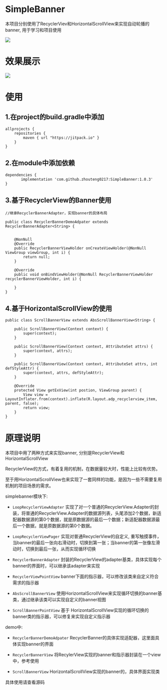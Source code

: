# SimpleBanner
本项目分别使用了RecyclerViev和HorizontalScrollView来实现自动轮播的banner, 用于学习和项目使用

[![](https://jitpack.io/v/zhouteng0217/SimpleBanner.svg)](https://jitpack.io/#zhouteng0217/SimpleBanner)


# 效果展示
![](https://raw.githubusercontent.com/zhouteng0217/SimpleBanner/master/gif_banner.gif)


# 使用

## 1.在project的build.gradle中添加

```
allprojects {
    repositories {
        maven { url "https://jitpack.io" }
    }
}
```

## 2.在module中添加依赖

```
dependencies {
       implementation 'com.github.zhouteng0217:SimpleBanner:1.0.3'
}
```

## 3.基于RecyclerView的Banner使用

```
//继承RecyclerBannerAdapter，实现banner的具体布局

public class RecyclerBannerDemoAdpater extends RecyclerBannerAdapter<String> {


    @NonNull
    @Override
    public RecyclerBannerViewHolder onCreateViewHolder(@NonNull ViewGroup viewGroup, int i) {
        return null;
    }

    @Override
    public void onBindViewHolder(@NonNull RecyclerBannerViewHolder recyclerBannerViewHolder, int i) {

    }
}
```

## 4.基于HorizontalScrollView的使用

```
public class ScrollBannerView extends AbsScrollBannerView<String> {

    public ScrollBannerView(Context context) {
        super(context);
    }

    public ScrollBannerView(Context context, AttributeSet attrs) {
        super(context, attrs);
    }

    public ScrollBannerView(Context context, AttributeSet attrs, int defStyleAttr) {
        super(context, attrs, defStyleAttr);
    }

    @Override
    protected View getExView(int postion, ViewGroup parent) {
        View view = LayoutInflater.from(context).inflate(R.layout.adp_recyclerview_item, parent, false);
        return view;
    }
}
```

# 原理说明

本项目中用了两种方式来实现banner, 分别是RecyclerView和HorizontalScrollView

RecyclerView的方式，有着复用的机制，在数据量较大时，性能上比较有优势。

至于用HorizontalScrollView也来实现了一套同样的功能，是因为一些不需要复用机制的项目场景的需求。

simplebanner模块下:

* ```LoopRecyclerViewAdapter``` 实现了对一个普通的RecyclerView.Adapter的封装，将普通的RecyclerView.Adapter的数据源列表，头尾添加2个数据，新适配器数据源的第0个数据，就是原数据源的最后一个数据；新适配器数据源最后一个数据，就是原数据源的第0个数据。

* ```LoopRecyclerViewPager``` 实现对普通RecyclerView的自定义, 重写触摸事件，当banner的最后一张向右滑动时，切换到第一张；当banner的第一张像左滑动时，切换到最后一张，从而实现循环切换

* ```RecyclerBannerAdapter``` 封装的RecyclerView的adapter基类，具体实现每个banner的界面时，可以继承该adapter来实现

* ```RecyclerViewPointView```  banner下面的指示器，可以修改该类来自定义符合需求的指示器

* ```AbsScrollBannerView``` 使用HorizontalScrollView来实现循环切换的banner基类，通过继承该类可以实现自定义的banner视图

* ```ScrollBannerPointView``` 基于 HorizontalScrollView实现的循环切换的banner类的指示器，可以修复来实现自定义指示器

demo中:

* ```RecyclerBannerDemoAdpater```  RecyclerBanner的具体实现适配器，这里面具体实现banner的界面

* ```RecyclerBannerView``` 将RecylerView实现的banner和指示器封装在一个view中，参考使用

* ```ScrollBannerView``` HorizontalScrollView实现的banner的，具体界面实现类

  
具体使用请查看源码

















